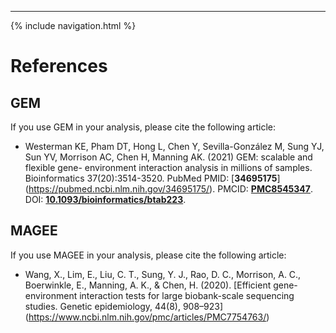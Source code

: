 ---
{% include navigation.html %}

# References 

## GEM 

If you use GEM in your analysis, please cite the following article:

* Westerman KE, Pham DT, Hong L, Chen Y, Sevilla-González M, Sung YJ, Sun YV, Morrison AC, Chen H, Manning AK. (2021) GEM: scalable and flexible gene-
environment interaction analysis in millions of samples. Bioinformatics 37(20):3514-3520. PubMed PMID: [**34695175**]
(https://pubmed.ncbi.nlm.nih.gov/34695175/). PMCID: [**PMC8545347**](https://www.ncbi.nlm.nih.gov/pmc/articles/PMC8545347/). DOI:
[**10.1093/bioinformatics/btab223**](https://academic.oup.com/bioinformatics/article/37/20/3514/6284130?login=false). 

## MAGEE 

If you use MAGEE in your analysis, please cite the following article:

* Wang, X., Lim, E., Liu, C. T., Sung, Y. J., Rao, D. C., Morrison, A. C., Boerwinkle, E., Manning, A. K., & Chen, H. (2020).
[Efficient gene-environment interaction tests for large biobank-scale sequencing studies. Genetic epidemiology, 44(8), 908–923]
(https://www.ncbi.nlm.nih.gov/pmc/articles/PMC7754763/)
